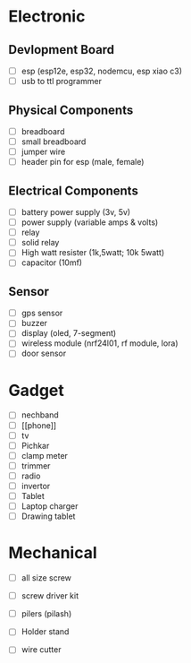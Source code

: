 # Electronic
## Devlopment Board 
- [ ] esp (esp12e, esp32, nodemcu, esp xiao c3)
- [ ] usb to ttl programmer
## Physical Components
- [ ] breadboard
- [ ] small breadboard
- [ ] jumper wire
- [ ] header pin for esp (male, female)

## Electrical Components
- [ ] battery power supply (3v, 5v)
- [ ] power supply (variable amps & volts)
- [ ] relay
- [ ] solid relay
- [ ] High watt resister (1k,5watt; 10k 5watt)
- [ ] capacitor (10mf)

## Sensor
- [ ] gps sensor
- [ ] buzzer
- [ ] display (oled, 7-segment)
- [ ] wireless module (nrf24l01, rf module, lora)
- [ ] door sensor
# Gadget
- [ ] nechband
- [ ] [[phone]]
- [ ] tv
- [ ] Pichkar
- [ ] clamp meter
- [ ] trimmer
- [ ] radio
- [ ] invertor
- [ ] Tablet
- [ ] Laptop charger
- [ ] Drawing tablet

# Mechanical
- [ ] all size screw
- [ ] screw driver kit
- [ ] pilers (pilash)
- [ ] Holder stand
- [ ] wire cutter

